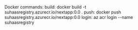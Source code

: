 Docker commands:
build:
docker build -t suhaasregistry.azurecr.io/nextapp:0.0 . 
push:
docker push suhaasregistry.azurecr.io/nextapp:0.0
login:
az acr login --name suhaasregistry 
